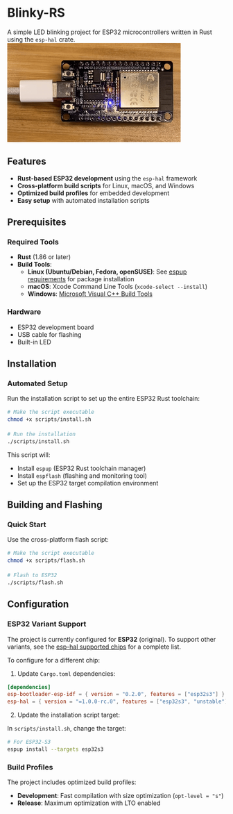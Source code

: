 # Blinky-RS

A simple LED blinking project for ESP32 microcontrollers written in Rust using the `esp-hal` crate.  
![ESP32 Blinking LED Demo](assets/esp32_blink_demo.gif)

## Features

- **Rust-based ESP32 development** using the `esp-hal` framework
- **Cross-platform build scripts** for Linux, macOS, and Windows
- **Optimized build profiles** for embedded development
- **Easy setup** with automated installation scripts

## Prerequisites

### Required Tools

- **Rust** (1.86 or later)
- **Build Tools**:
  - **Linux (Ubuntu/Debian, Fedora, openSUSE)**: See [espup requirements](https://github.com/esp-rs/espup?tab=readme-ov-file#requirements) for package installation
  - **macOS**: Xcode Command Line Tools (`xcode-select --install`)
  - **Windows**: [Microsoft Visual C++ Build Tools](https://visualstudio.microsoft.com/downloads/?q=build+tools#microsoft-visual-c-redistributable-for-visual-studio-2022)

### Hardware

- ESP32 development board
- USB cable for flashing
- Built-in LED

## Installation

### Automated Setup

Run the installation script to set up the entire ESP32 Rust toolchain:

```bash
# Make the script executable
chmod +x scripts/install.sh

# Run the installation
./scripts/install.sh
```

This script will:
- Install `espup` (ESP32 Rust toolchain manager)
- Install `espflash` (flashing and monitoring tool)
- Set up the ESP32 target compilation environment

## Building and Flashing

### Quick Start

Use the cross-platform flash script:

```bash
# Make the script executable
chmod +x scripts/flash.sh

# Flash to ESP32
./scripts/flash.sh
```

## Configuration

### ESP32 Variant Support

The project is currently configured for **ESP32** (original). To support other variants, see the [esp-hal supported chips](https://github.com/esp-rs/esp-hal?tab=readme-ov-file#esp-hal) for a complete list.

To configure for a different chip:

1. Update `Cargo.toml` dependencies:

```toml
[dependencies]
esp-bootloader-esp-idf = { version = "0.2.0", features = ["esp32s3"] } # For ESP32-S3
esp-hal = { version = "=1.0.0-rc.0", features = ["esp32s3", "unstable"] }
```

2. Update the installation script target:

In `scripts/install.sh`, change the target:

```bash
# For ESP32-S3
espup install --targets esp32s3
```

### Build Profiles

The project includes optimized build profiles:

- **Development**: Fast compilation with size optimization (`opt-level = "s"`)
- **Release**: Maximum optimization with LTO enabled

